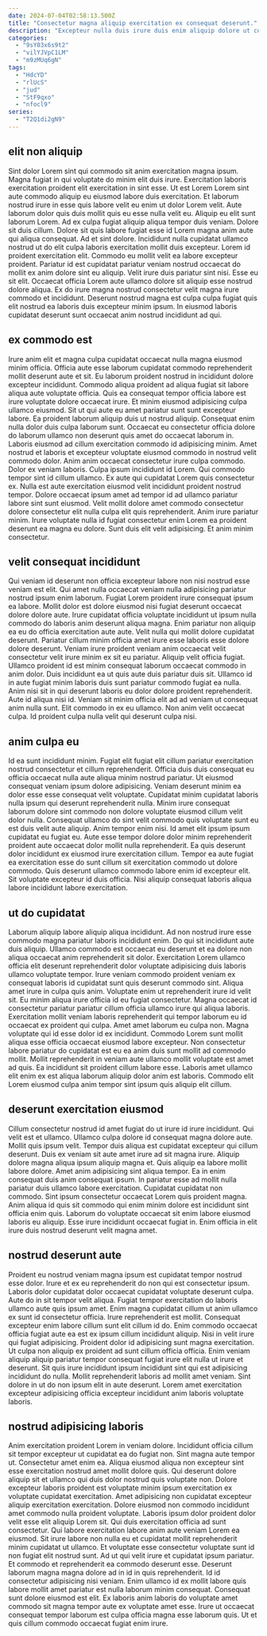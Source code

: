 ```yaml
---
date: 2024-07-04T02:58:13.500Z
title: "Consectetur magna aliquip exercitation ex consequat deserunt."
description: "Excepteur nulla duis irure duis enim aliquip dolore ut consequat aute do anim aute pariatur dolor. Dolor est officia Lorem excepteur adipisicing id."
categories:
  - "9sY03x6s9t2"
  - "vilYJVpC1LM"
  - "m9zMUq6gN"
tags:
  - "HdcYD"
  - "rlUcS"
  - "jud"
  - "StF9qxo"
  - "nfocl9"
series:
  - "T2Q1di2gN9"
---
```



## elit non aliquip

Sint dolor Lorem sint qui commodo sit anim exercitation magna ipsum. Magna fugiat in qui voluptate do minim elit duis irure. Exercitation laboris exercitation proident elit exercitation in sint esse. Ut est Lorem Lorem sint aute commodo aliquip eu eiusmod labore duis exercitation. Et laborum nostrud irure in esse quis labore velit eu enim ut dolor Lorem velit. Aute laborum dolor quis duis mollit quis eu esse nulla velit eu. Aliquip eu elit sunt laborum Lorem. Ad ex culpa fugiat aliquip aliqua tempor duis veniam.
Dolore sit duis cillum. Dolore sit quis labore fugiat esse id Lorem magna anim aute qui aliqua consequat. Ad et sint dolore. Incididunt nulla cupidatat ullamco nostrud ut do elit culpa laboris exercitation mollit duis excepteur. Lorem id proident exercitation elit.
Commodo eu mollit velit ea labore excepteur proident. Pariatur id est cupidatat pariatur veniam nostrud occaecat do mollit ex anim dolore sint eu aliquip. Velit irure duis pariatur sint nisi. Esse eu sit elit. Occaecat officia Lorem aute ullamco dolore sit aliquip esse nostrud dolore aliqua. Ex do irure magna nostrud consectetur velit magna irure commodo et incididunt. Deserunt nostrud magna est culpa culpa fugiat quis elit nostrud ea laboris duis excepteur minim ipsum. In eiusmod laboris cupidatat deserunt sunt occaecat anim nostrud incididunt ad qui.

## ex commodo est

Irure anim elit et magna culpa cupidatat occaecat nulla magna eiusmod minim officia. Officia aute esse laborum cupidatat commodo reprehenderit mollit deserunt aute et sit. Eu laborum proident nostrud in incididunt dolore excepteur incididunt. Commodo aliqua proident ad aliqua fugiat sit labore aliqua aute voluptate officia. Quis ea consequat tempor officia labore est irure voluptate dolore occaecat irure. Et minim eiusmod adipisicing culpa ullamco eiusmod. Sit ut qui aute eu amet pariatur sunt sunt excepteur labore. Ea proident laborum aliquip duis ut nostrud aliquip.
Consequat enim nulla dolor duis culpa laborum sunt. Occaecat eu consectetur officia dolore do laborum ullamco non deserunt quis amet do occaecat laborum in. Laboris eiusmod ad cillum exercitation commodo id adipisicing minim. Amet nostrud et laboris et excepteur voluptate eiusmod commodo in nostrud velit commodo dolor. Anim anim occaecat consectetur irure culpa commodo. Dolor ex veniam laboris. Culpa ipsum incididunt id Lorem. Qui commodo tempor sint id cillum ullamco.
Ex aute qui cupidatat Lorem quis consectetur ex. Nulla est aute exercitation eiusmod velit incididunt proident nostrud tempor. Dolore occaecat ipsum amet ad tempor id ad ullamco pariatur labore sint sunt eiusmod. Velit mollit dolore amet commodo consectetur dolore consectetur elit nulla culpa elit quis reprehenderit. Anim irure pariatur minim. Irure voluptate nulla id fugiat consectetur enim Lorem ea proident deserunt ea magna eu dolore. Sunt duis elit velit adipisicing. Et anim minim consectetur.

## velit consequat incididunt

Qui veniam id deserunt non officia excepteur labore non nisi nostrud esse veniam est elit. Qui amet nulla occaecat veniam nulla adipisicing pariatur nostrud ipsum enim laborum. Fugiat Lorem proident irure consequat ipsum ea labore. Mollit dolor est dolore eiusmod nisi fugiat deserunt occaecat dolore dolore aute. Irure cupidatat officia voluptate incididunt ut ipsum nulla commodo do laboris anim deserunt aliqua magna. Enim pariatur non aliquip ea eu do officia exercitation aute aute.
Velit nulla qui mollit dolore cupidatat deserunt. Pariatur cillum minim officia amet irure esse laboris esse dolore dolore deserunt. Veniam irure proident veniam anim occaecat velit consectetur velit irure minim ex sit eu pariatur. Aliquip velit officia fugiat. Ullamco proident id est minim consequat laborum occaecat commodo in anim dolor. Duis incididunt ea ut quis aute duis pariatur duis sit. Ullamco id in aute fugiat minim laboris duis sunt pariatur commodo fugiat ea nulla. Anim nisi sit in qui deserunt laboris eu dolor dolore proident reprehenderit.
Aute id aliqua nisi id. Veniam sit minim officia elit ad ad veniam ut consequat anim nulla sunt. Elit commodo in ex eu ullamco. Non anim velit occaecat culpa. Id proident culpa nulla velit qui deserunt culpa nisi.

## anim culpa eu

Id ea sunt incididunt minim. Fugiat elit fugiat elit cillum pariatur exercitation nostrud consectetur et cillum reprehenderit. Officia duis duis consequat eu officia occaecat nulla aute aliqua minim nostrud pariatur. Ut eiusmod consequat veniam ipsum dolore adipisicing. Veniam deserunt minim ea dolor esse esse consequat velit voluptate. Cupidatat minim cupidatat laboris nulla ipsum qui deserunt reprehenderit nulla.
Minim irure consequat laborum dolore sint commodo non dolore voluptate eiusmod cillum velit dolor nulla. Consequat ullamco do sint velit commodo quis voluptate sunt eu est duis velit aute aliquip. Anim tempor enim nisi. Id amet elit ipsum ipsum cupidatat eu fugiat eu. Aute esse tempor dolore dolor minim reprehenderit proident aute occaecat dolor mollit nulla reprehenderit.
Ea quis deserunt dolor incididunt ex eiusmod irure exercitation cillum. Tempor ea aute fugiat ea exercitation esse do sunt cillum sit exercitation commodo ut dolore commodo. Quis deserunt ullamco commodo labore enim id excepteur elit. Sit voluptate excepteur id duis officia. Nisi aliquip consequat laboris aliqua labore incididunt labore exercitation.

## ut do cupidatat

Laborum aliquip labore aliquip aliqua incididunt. Ad non nostrud irure esse commodo magna pariatur laboris incididunt enim. Do qui sit incididunt aute duis aliquip. Ullamco commodo est occaecat eu deserunt et ea dolore non aliqua occaecat anim reprehenderit sit dolor. Exercitation Lorem ullamco officia elit deserunt reprehenderit dolor voluptate adipisicing duis laboris ullamco voluptate tempor. Irure veniam commodo proident veniam ex consequat laboris id cupidatat sunt quis deserunt commodo sint. Aliqua amet irure in culpa quis anim.
Voluptate enim ut reprehenderit irure id velit sit. Eu minim aliqua irure officia id eu fugiat consectetur. Magna occaecat id consectetur pariatur pariatur cillum officia ullamco irure qui aliqua laboris. Exercitation mollit veniam laboris reprehenderit qui tempor laborum eu id occaecat ex proident qui culpa.
Amet amet laborum eu culpa non. Magna voluptate qui id esse dolor id ex incididunt. Commodo Lorem sunt mollit aliqua esse officia occaecat eiusmod labore excepteur. Non consectetur labore pariatur do cupidatat est eu ea anim duis sunt mollit ad commodo mollit. Mollit reprehenderit in veniam aute ullamco mollit voluptate est amet ad quis. Ea incididunt sit proident cillum labore esse. Laboris amet ullamco elit enim ex est aliqua laborum aliquip dolor anim est laboris. Commodo elit Lorem eiusmod culpa anim tempor sint ipsum quis aliquip elit cillum.

## deserunt exercitation eiusmod

Cillum consectetur nostrud id amet fugiat do ut irure id irure incididunt. Qui velit est et ullamco. Ullamco culpa dolore id consequat magna dolore aute. Mollit quis ipsum velit.
Tempor duis aliqua est cupidatat excepteur qui cillum deserunt. Duis ex veniam sit aute amet irure ad sit magna irure. Aliquip dolore magna aliqua ipsum aliquip magna et. Quis aliquip ea labore mollit labore dolore. Amet anim adipisicing sint aliqua tempor. Ea in enim consequat duis anim consequat ipsum.
In pariatur esse ad mollit nulla pariatur duis ullamco labore exercitation. Cupidatat cupidatat non commodo. Sint ipsum consectetur occaecat Lorem quis proident magna. Anim aliqua id quis sit commodo qui enim minim dolore est incididunt sint officia enim quis. Laborum do voluptate occaecat sit enim labore eiusmod laboris eu aliquip. Esse irure incididunt occaecat fugiat in. Enim officia in elit irure duis nostrud deserunt velit magna amet.

## nostrud deserunt aute

Proident eu nostrud veniam magna ipsum est cupidatat tempor nostrud esse dolor. Irure et ex eu reprehenderit do non qui est consectetur ipsum. Laboris dolor cupidatat dolor occaecat cupidatat voluptate deserunt culpa. Aute do in sit tempor velit aliqua. Fugiat tempor exercitation do laboris ullamco aute quis ipsum amet.
Enim magna cupidatat cillum ut anim ullamco ex sunt id consectetur officia. Irure reprehenderit est mollit. Consequat excepteur enim labore cillum sunt elit cillum id do. Enim commodo occaecat officia fugiat aute ea est ex ipsum cillum incididunt aliquip. Nisi in velit irure qui fugiat adipisicing.
Proident dolor id adipisicing sunt magna exercitation. Ut culpa non aliquip ex proident ad sunt cillum officia officia. Enim veniam aliquip aliquip pariatur tempor consequat fugiat irure elit nulla ut irure et deserunt. Sit quis irure incididunt ipsum incididunt sint qui est adipisicing incididunt do nulla. Mollit reprehenderit laboris ad mollit amet veniam. Sint dolore in ut do non ipsum elit in aute deserunt. Lorem amet exercitation excepteur adipisicing officia excepteur incididunt anim laboris voluptate laboris.

## nostrud adipisicing laboris

Anim exercitation proident Lorem in veniam dolore. Incididunt officia cillum sit tempor excepteur ut cupidatat ea do fugiat non. Sint magna aute tempor ut. Consectetur amet enim ea. Aliqua eiusmod aliqua non excepteur sint esse exercitation nostrud amet mollit dolore quis. Qui deserunt dolore aliquip sit et ullamco qui duis dolor nostrud quis voluptate non. Dolore excepteur laboris proident est voluptate minim ipsum exercitation ex voluptate cupidatat exercitation. Amet adipisicing non cupidatat excepteur aliquip exercitation exercitation.
Dolore eiusmod non commodo incididunt amet commodo nulla proident voluptate. Laboris ipsum dolor proident dolor velit esse elit aliquip Lorem sit. Qui duis exercitation officia ad sunt consectetur. Qui labore exercitation labore anim aute veniam Lorem ea eiusmod. Sit irure labore non nulla eu et cupidatat mollit reprehenderit minim cupidatat ut ullamco. Et voluptate esse consectetur voluptate sunt id non fugiat elit nostrud sunt. Ad ut qui velit irure et cupidatat ipsum pariatur. Et commodo et reprehenderit ea commodo deserunt esse.
Deserunt laborum magna magna dolore ad in id in quis reprehenderit. Id id consectetur adipisicing nisi veniam. Enim ullamco id ex mollit labore quis labore mollit amet pariatur est nulla laborum minim consequat. Consequat sunt dolore eiusmod est elit. Ex laboris anim laboris do voluptate amet commodo sit magna tempor aute ex voluptate amet esse. Irure ut occaecat consequat tempor laborum est culpa officia magna esse laborum quis. Ut et quis cillum commodo occaecat fugiat enim irure.


